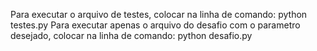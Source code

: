 Para executar o arquivo de testes, colocar na linha de comando: python testes.py 
Para executar apenas o arquivo do desafio com o parametro desejado, colocar na linha de comando: python desafio.py <comando> <paraametro> 
